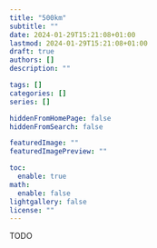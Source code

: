 ```yaml
---
title: "500km"
subtitle: ""
date: 2024-01-29T15:21:08+01:00
lastmod: 2024-01-29T15:21:08+01:00
draft: true
authors: []
description: ""

tags: []
categories: []
series: []

hiddenFromHomePage: false
hiddenFromSearch: false

featuredImage: ""
featuredImagePreview: ""

toc:
  enable: true
math:
  enable: false
lightgallery: false
license: ""
---
```


<!--more-->

TODO